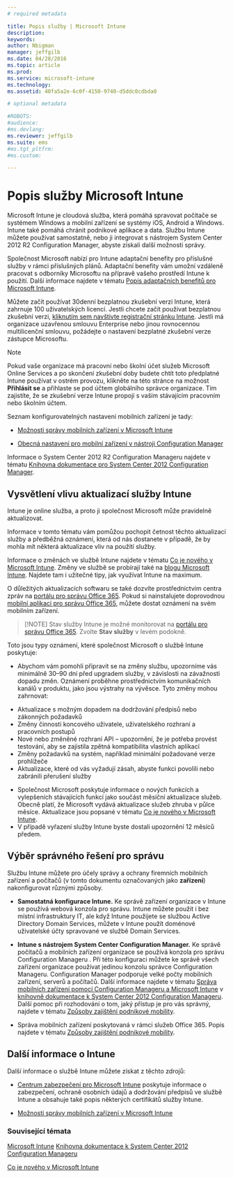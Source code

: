 ```yaml
---
# required metadata

title: Popis služby | Microsoft Intune
description:
keywords:
author: Nbigman
manager: jeffgilb
ms.date: 04/28/2016
ms.topic: article
ms.prod:
ms.service: microsoft-intune
ms.technology:
ms.assetid: 40fa5a2e-6c0f-4150-9740-d5ddc0cdbda0

# optional metadata

#ROBOTS:
#audience:
#ms.devlang:
ms.reviewer: jeffgilb
ms.suite: ems
#ms.tgt_pltfrm:
#ms.custom:

---
```


# Popis služby Microsoft Intune

Microsoft Intune je cloudová služba, která pomáhá spravovat počítače se systémem Windows a mobilní zařízení se systémy iOS, Android a Windows. Intune také pomáhá chránit podnikové aplikace a data. Službu Intune můžete používat samostatně, nebo ji integrovat s nástrojem System Center 2012 R2 Configuration Manager, abyste získali další možnosti správy.

Společnost Microsoft nabízí pro Intune adaptační benefity pro příslušné služby v rámci příslušných plánů. Adaptační benefity vám umožní vzdáleně pracovat s odborníky Microsoftu na přípravě vašeho prostředí Intune k použití. Další informace najdete v tématu [Popis adaptačních benefitů pro Microsoft Intune](http://go.microsoft.com/fwlink/?LinkId=619281).

Můžete začít používat 30denní bezplatnou zkušební verzi Intune, která zahrnuje 100 uživatelských licencí. Jestli chcete začít používat bezplatnou zkušební verzi, [kliknutím sem navštivte registrační stránku Intune](http://www.microsoft.com/en-us/server-cloud/products/microsoft-intune/). Jestli má organizace uzavřenou smlouvu Enterprise nebo jinou rovnocennou multilicenční smlouvu, požádejte o nastavení bezplatné zkušební verze zástupce Microsoftu.

> [!NOTE]
> Pokud vaše organizace má pracovní nebo školní účet služeb Microsoft Online Services a po skončení zkušební doby budete chtít toto předplatné Intune používat v ostrém provozu, klikněte na této stránce na možnost **Přihlásit se** a přihlaste se pod účtem globálního správce organizace. Tím zajistíte, že se zkušební verze Intune propojí s vaším stávajícím pracovním nebo školním účtem.

Seznam konfigurovatelných nastavení mobilních zařízení je tady:

-   [Možnosti správy mobilních zařízení v Microsoft Intune](mobile-device-management-capabilities-in-microsoft-intune.md)

-   [Obecná nastavení pro mobilní zařízení v nástroji Configuration Manager](https://technet.microsoft.com/en-us/library/dn376523.aspx)

Informace o System Center 2012 R2 Configuration Manageru najdete v tématu [Knihovna dokumentace pro System Center 2012 Configuration Manager](https://technet.microsoft.com/library/gg682041.aspx).

## Vysvětlení vlivu aktualizací služby Intune
Intune je online služba, a proto ji společnost Microsoft může pravidelně aktualizovat.

Informace v tomto tématu vám pomůžou pochopit četnost těchto aktualizací služby a předběžná oznámení, která od nás dostanete v případě, že by mohla mít některá aktualizace vliv na použití služby.

Informace o změnách ve službě Intune najdete v tématu [Co je nového v Microsoft Intune](/intune/deploy-use/Whats-new-in-microsoft-intune.md). Změny ve službě se probírají také na [blogu Microsoft Intune](http://blogs.technet.com/b/microsoftintune/). Najdete tam i užitečné tipy, jak využívat Intune na maximum.

O důležitých aktualizacích softwaru se také dozvíte prostřednictvím centra zpráv na [portálu pro správu Office 365](https://portal.office.com/Admin/Default.aspx). Pokud si nainstalujete doprovodnou [mobilní aplikaci pro správu Office 365](https://support.office.com/en-us/article/Office-365-Admin-Mobile-App-e16f6421-2a1a-4142-bf9d-9846600a060a), můžete dostat oznámení na svém mobilním zařízení.

> [!NOTE] Stav služby Intune je možné monitorovat na [portálu pro správu Office 365](https://portal.office.com/Admin/Default.aspx). Zvolte **Stav služby** v levém podokně.  

Toto jsou typy oznámení, které společnost Microsoft o službě Intune poskytuje:
-   Abychom vám pomohli připravit se na změny službu, upozorníme vás minimálně 30–90 dní před upgradem služby, v závislosti na závažnosti dopadu změn. Oznámení proběhne prostřednictvím komunikačních kanálů v produktu, jako jsou výstrahy na vývěsce. Tyto změny mohou zahrnovat:
* Aktualizace s možným dopadem na dodržování předpisů nebo zákonných požadavků
* Změny činnosti koncového uživatele, uživatelského rozhraní a pracovních postupů
* Nové nebo změněné rozhraní API – upozornění, že je potřeba provést testování, aby se zajistila zpětná kompatibilita vlastních aplikací
* Změny požadavků na systém, například minimální požadované verze prohlížeče
* Aktualizace, které od vás vyžadují zásah, abyste funkci povolili nebo zabránili přerušení služby
-   Společnost Microsoft poskytuje informace o nových funkcích a vylepšeních stávajících funkcí jako součást měsíční aktualizace služeb. Obecně platí, že Microsoft vydává aktualizace služeb zhruba v půlce měsíce. Aktualizace jsou popsané v tématu [Co je nového v Microsoft Intune](/intune/deploy-use/whats-new-in-microsoft-intune.md).
-   V případě vyřazení služby Intune byste dostali upozornění 12 měsíců předem.

## Výběr správného řešení pro správu
Službu Intune můžete pro účely správy a ochrany firemních mobilních zařízení a počítačů (v tomto dokumentu označovaných jako **zařízení**) nakonfigurovat různými způsoby.

-   **Samostatná konfigurace Intune.** Ke správě zařízení organizace v Intune se používá webová konzola pro správu. Intune můžete použít i bez místní infrastruktury IT, ale když Intune použijete se službou Active Directory Domain Services, můžete v Intune použít doménové uživatelské účty spravované ve službě Domain Services.

-   **Intune s nástrojem System Center Configuration Manager.** Ke správě počítačů a mobilních zařízení organizace se používá konzola pro správu Configuration Manageru . Při této konfiguraci můžete ke správě všech zařízení organizace používat jedinou konzolu správce Configuration Manageru. Configuration Manager podporuje velké počty mobilních zařízení, serverů a počítačů. Další informace najdete v tématu [Správa mobilních zařízení pomocí Configuration Manageru a Microsoft Intune](http://go.microsoft.com/fwlink/?LinkID=271118) v [knihovně dokumentace k System Center 2012 Configuration Manageru](https://technet.microsoft.com/library/gg682041.aspx).  Další pomoc při rozhodování o tom, jaký přístup je pro vás správný, najdete v tématu [Způsoby zajištění podnikové mobility](/intune/plan-design/ways-to-do-enterprise-mobility.md).

-   Správa mobilních zařízení poskytovaná v rámci služeb Office 365. Popis najdete v tématu [Způsoby zajištění podnikové mobility](/intune/plan-design/ways-to-do-enterprise-mobility.md).

## Další informace o Intune
Další informace o službě Intune můžete získat z těchto zdrojů:

-   [Centrum zabezpečení pro Microsoft Intune](http://www.microsoft.com/en-us/server-cloud/products/intune-trust-center/) poskytuje informace o zabezpečení, ochraně osobních údajů a dodržování předpisů ve službě Intune a obsahuje také popis některých certifikátů služby Intune.

-   [Možnosti správy mobilních zařízení v Microsoft Intune](/intune/understand-explore/mobile-device-management-capabilities-in-microsoft-intune.md)

### Související témata
[Microsoft Intune](https://docs.microsoft.com/intune/)
[Knihovna dokumentace k System Center 2012 Configuration Manageru](https://technet.microsoft.com/library/gg682041.aspx)

[Co je nového v Microsoft Intune](/intune/deploy-use/whats-new-in-microsoft-intune.md)


<!--HONumber=May16_HO3-->


